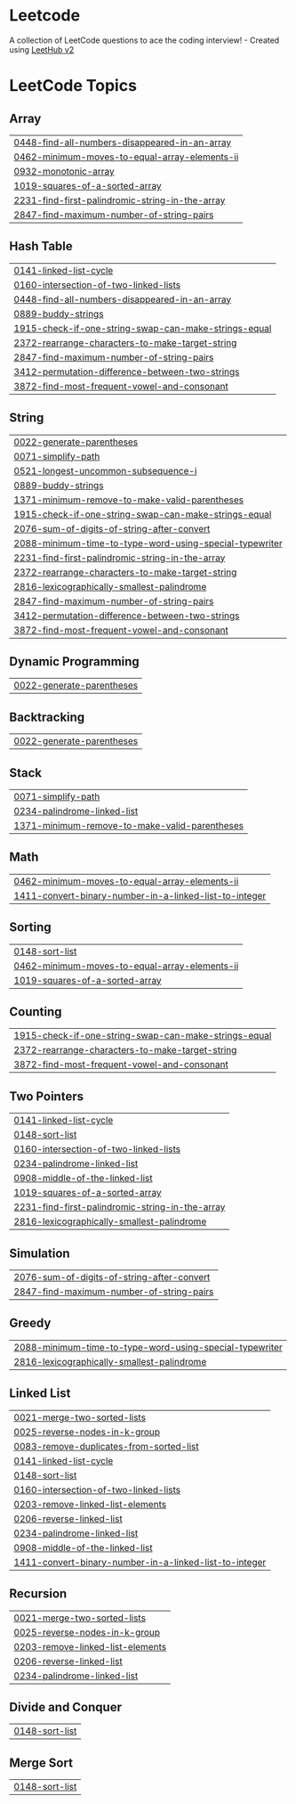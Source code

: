 # Leetcode
A collection of LeetCode questions to ace the coding interview! - Created using [LeetHub v2](https://github.com/arunbhardwaj/LeetHub-2.0)

<!---LeetCode Topics Start-->
# LeetCode Topics
## Array
|  |
| ------- |
| [0448-find-all-numbers-disappeared-in-an-array](https://github.com/thisismohdehtisham/Leetcode/tree/master/0448-find-all-numbers-disappeared-in-an-array) |
| [0462-minimum-moves-to-equal-array-elements-ii](https://github.com/thisismohdehtisham/Leetcode/tree/master/0462-minimum-moves-to-equal-array-elements-ii) |
| [0932-monotonic-array](https://github.com/thisismohdehtisham/Leetcode/tree/master/0932-monotonic-array) |
| [1019-squares-of-a-sorted-array](https://github.com/thisismohdehtisham/Leetcode/tree/master/1019-squares-of-a-sorted-array) |
| [2231-find-first-palindromic-string-in-the-array](https://github.com/thisismohdehtisham/Leetcode/tree/master/2231-find-first-palindromic-string-in-the-array) |
| [2847-find-maximum-number-of-string-pairs](https://github.com/thisismohdehtisham/Leetcode/tree/master/2847-find-maximum-number-of-string-pairs) |
## Hash Table
|  |
| ------- |
| [0141-linked-list-cycle](https://github.com/thisismohdehtisham/Leetcode/tree/master/0141-linked-list-cycle) |
| [0160-intersection-of-two-linked-lists](https://github.com/thisismohdehtisham/Leetcode/tree/master/0160-intersection-of-two-linked-lists) |
| [0448-find-all-numbers-disappeared-in-an-array](https://github.com/thisismohdehtisham/Leetcode/tree/master/0448-find-all-numbers-disappeared-in-an-array) |
| [0889-buddy-strings](https://github.com/thisismohdehtisham/Leetcode/tree/master/0889-buddy-strings) |
| [1915-check-if-one-string-swap-can-make-strings-equal](https://github.com/thisismohdehtisham/Leetcode/tree/master/1915-check-if-one-string-swap-can-make-strings-equal) |
| [2372-rearrange-characters-to-make-target-string](https://github.com/thisismohdehtisham/Leetcode/tree/master/2372-rearrange-characters-to-make-target-string) |
| [2847-find-maximum-number-of-string-pairs](https://github.com/thisismohdehtisham/Leetcode/tree/master/2847-find-maximum-number-of-string-pairs) |
| [3412-permutation-difference-between-two-strings](https://github.com/thisismohdehtisham/Leetcode/tree/master/3412-permutation-difference-between-two-strings) |
| [3872-find-most-frequent-vowel-and-consonant](https://github.com/thisismohdehtisham/Leetcode/tree/master/3872-find-most-frequent-vowel-and-consonant) |
## String
|  |
| ------- |
| [0022-generate-parentheses](https://github.com/thisismohdehtisham/Leetcode/tree/master/0022-generate-parentheses) |
| [0071-simplify-path](https://github.com/thisismohdehtisham/Leetcode/tree/master/0071-simplify-path) |
| [0521-longest-uncommon-subsequence-i](https://github.com/thisismohdehtisham/Leetcode/tree/master/0521-longest-uncommon-subsequence-i) |
| [0889-buddy-strings](https://github.com/thisismohdehtisham/Leetcode/tree/master/0889-buddy-strings) |
| [1371-minimum-remove-to-make-valid-parentheses](https://github.com/thisismohdehtisham/Leetcode/tree/master/1371-minimum-remove-to-make-valid-parentheses) |
| [1915-check-if-one-string-swap-can-make-strings-equal](https://github.com/thisismohdehtisham/Leetcode/tree/master/1915-check-if-one-string-swap-can-make-strings-equal) |
| [2076-sum-of-digits-of-string-after-convert](https://github.com/thisismohdehtisham/Leetcode/tree/master/2076-sum-of-digits-of-string-after-convert) |
| [2088-minimum-time-to-type-word-using-special-typewriter](https://github.com/thisismohdehtisham/Leetcode/tree/master/2088-minimum-time-to-type-word-using-special-typewriter) |
| [2231-find-first-palindromic-string-in-the-array](https://github.com/thisismohdehtisham/Leetcode/tree/master/2231-find-first-palindromic-string-in-the-array) |
| [2372-rearrange-characters-to-make-target-string](https://github.com/thisismohdehtisham/Leetcode/tree/master/2372-rearrange-characters-to-make-target-string) |
| [2816-lexicographically-smallest-palindrome](https://github.com/thisismohdehtisham/Leetcode/tree/master/2816-lexicographically-smallest-palindrome) |
| [2847-find-maximum-number-of-string-pairs](https://github.com/thisismohdehtisham/Leetcode/tree/master/2847-find-maximum-number-of-string-pairs) |
| [3412-permutation-difference-between-two-strings](https://github.com/thisismohdehtisham/Leetcode/tree/master/3412-permutation-difference-between-two-strings) |
| [3872-find-most-frequent-vowel-and-consonant](https://github.com/thisismohdehtisham/Leetcode/tree/master/3872-find-most-frequent-vowel-and-consonant) |
## Dynamic Programming
|  |
| ------- |
| [0022-generate-parentheses](https://github.com/thisismohdehtisham/Leetcode/tree/master/0022-generate-parentheses) |
## Backtracking
|  |
| ------- |
| [0022-generate-parentheses](https://github.com/thisismohdehtisham/Leetcode/tree/master/0022-generate-parentheses) |
## Stack
|  |
| ------- |
| [0071-simplify-path](https://github.com/thisismohdehtisham/Leetcode/tree/master/0071-simplify-path) |
| [0234-palindrome-linked-list](https://github.com/thisismohdehtisham/Leetcode/tree/master/0234-palindrome-linked-list) |
| [1371-minimum-remove-to-make-valid-parentheses](https://github.com/thisismohdehtisham/Leetcode/tree/master/1371-minimum-remove-to-make-valid-parentheses) |
## Math
|  |
| ------- |
| [0462-minimum-moves-to-equal-array-elements-ii](https://github.com/thisismohdehtisham/Leetcode/tree/master/0462-minimum-moves-to-equal-array-elements-ii) |
| [1411-convert-binary-number-in-a-linked-list-to-integer](https://github.com/thisismohdehtisham/Leetcode/tree/master/1411-convert-binary-number-in-a-linked-list-to-integer) |
## Sorting
|  |
| ------- |
| [0148-sort-list](https://github.com/thisismohdehtisham/Leetcode/tree/master/0148-sort-list) |
| [0462-minimum-moves-to-equal-array-elements-ii](https://github.com/thisismohdehtisham/Leetcode/tree/master/0462-minimum-moves-to-equal-array-elements-ii) |
| [1019-squares-of-a-sorted-array](https://github.com/thisismohdehtisham/Leetcode/tree/master/1019-squares-of-a-sorted-array) |
## Counting
|  |
| ------- |
| [1915-check-if-one-string-swap-can-make-strings-equal](https://github.com/thisismohdehtisham/Leetcode/tree/master/1915-check-if-one-string-swap-can-make-strings-equal) |
| [2372-rearrange-characters-to-make-target-string](https://github.com/thisismohdehtisham/Leetcode/tree/master/2372-rearrange-characters-to-make-target-string) |
| [3872-find-most-frequent-vowel-and-consonant](https://github.com/thisismohdehtisham/Leetcode/tree/master/3872-find-most-frequent-vowel-and-consonant) |
## Two Pointers
|  |
| ------- |
| [0141-linked-list-cycle](https://github.com/thisismohdehtisham/Leetcode/tree/master/0141-linked-list-cycle) |
| [0148-sort-list](https://github.com/thisismohdehtisham/Leetcode/tree/master/0148-sort-list) |
| [0160-intersection-of-two-linked-lists](https://github.com/thisismohdehtisham/Leetcode/tree/master/0160-intersection-of-two-linked-lists) |
| [0234-palindrome-linked-list](https://github.com/thisismohdehtisham/Leetcode/tree/master/0234-palindrome-linked-list) |
| [0908-middle-of-the-linked-list](https://github.com/thisismohdehtisham/Leetcode/tree/master/0908-middle-of-the-linked-list) |
| [1019-squares-of-a-sorted-array](https://github.com/thisismohdehtisham/Leetcode/tree/master/1019-squares-of-a-sorted-array) |
| [2231-find-first-palindromic-string-in-the-array](https://github.com/thisismohdehtisham/Leetcode/tree/master/2231-find-first-palindromic-string-in-the-array) |
| [2816-lexicographically-smallest-palindrome](https://github.com/thisismohdehtisham/Leetcode/tree/master/2816-lexicographically-smallest-palindrome) |
## Simulation
|  |
| ------- |
| [2076-sum-of-digits-of-string-after-convert](https://github.com/thisismohdehtisham/Leetcode/tree/master/2076-sum-of-digits-of-string-after-convert) |
| [2847-find-maximum-number-of-string-pairs](https://github.com/thisismohdehtisham/Leetcode/tree/master/2847-find-maximum-number-of-string-pairs) |
## Greedy
|  |
| ------- |
| [2088-minimum-time-to-type-word-using-special-typewriter](https://github.com/thisismohdehtisham/Leetcode/tree/master/2088-minimum-time-to-type-word-using-special-typewriter) |
| [2816-lexicographically-smallest-palindrome](https://github.com/thisismohdehtisham/Leetcode/tree/master/2816-lexicographically-smallest-palindrome) |
## Linked List
|  |
| ------- |
| [0021-merge-two-sorted-lists](https://github.com/thisismohdehtisham/Leetcode/tree/master/0021-merge-two-sorted-lists) |
| [0025-reverse-nodes-in-k-group](https://github.com/thisismohdehtisham/Leetcode/tree/master/0025-reverse-nodes-in-k-group) |
| [0083-remove-duplicates-from-sorted-list](https://github.com/thisismohdehtisham/Leetcode/tree/master/0083-remove-duplicates-from-sorted-list) |
| [0141-linked-list-cycle](https://github.com/thisismohdehtisham/Leetcode/tree/master/0141-linked-list-cycle) |
| [0148-sort-list](https://github.com/thisismohdehtisham/Leetcode/tree/master/0148-sort-list) |
| [0160-intersection-of-two-linked-lists](https://github.com/thisismohdehtisham/Leetcode/tree/master/0160-intersection-of-two-linked-lists) |
| [0203-remove-linked-list-elements](https://github.com/thisismohdehtisham/Leetcode/tree/master/0203-remove-linked-list-elements) |
| [0206-reverse-linked-list](https://github.com/thisismohdehtisham/Leetcode/tree/master/0206-reverse-linked-list) |
| [0234-palindrome-linked-list](https://github.com/thisismohdehtisham/Leetcode/tree/master/0234-palindrome-linked-list) |
| [0908-middle-of-the-linked-list](https://github.com/thisismohdehtisham/Leetcode/tree/master/0908-middle-of-the-linked-list) |
| [1411-convert-binary-number-in-a-linked-list-to-integer](https://github.com/thisismohdehtisham/Leetcode/tree/master/1411-convert-binary-number-in-a-linked-list-to-integer) |
## Recursion
|  |
| ------- |
| [0021-merge-two-sorted-lists](https://github.com/thisismohdehtisham/Leetcode/tree/master/0021-merge-two-sorted-lists) |
| [0025-reverse-nodes-in-k-group](https://github.com/thisismohdehtisham/Leetcode/tree/master/0025-reverse-nodes-in-k-group) |
| [0203-remove-linked-list-elements](https://github.com/thisismohdehtisham/Leetcode/tree/master/0203-remove-linked-list-elements) |
| [0206-reverse-linked-list](https://github.com/thisismohdehtisham/Leetcode/tree/master/0206-reverse-linked-list) |
| [0234-palindrome-linked-list](https://github.com/thisismohdehtisham/Leetcode/tree/master/0234-palindrome-linked-list) |
## Divide and Conquer
|  |
| ------- |
| [0148-sort-list](https://github.com/thisismohdehtisham/Leetcode/tree/master/0148-sort-list) |
## Merge Sort
|  |
| ------- |
| [0148-sort-list](https://github.com/thisismohdehtisham/Leetcode/tree/master/0148-sort-list) |
<!---LeetCode Topics End-->